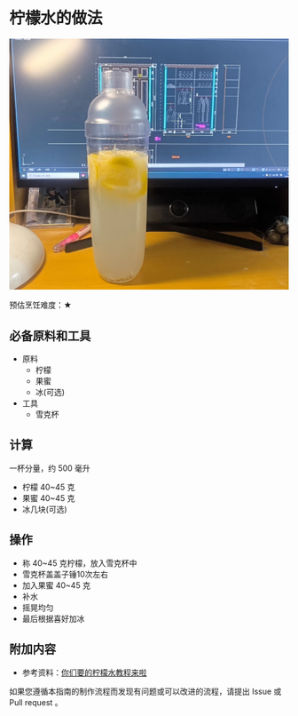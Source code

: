 # 柠檬水的做法

![柠檬水成品](./柠檬水.jpg)

预估烹饪难度：★

## 必备原料和工具

- 原料
  - 柠檬
  - 果蜜
  - 冰(可选)
- 工具
  - 雪克杯

## 计算

一杯分量，约 500 毫升

- 柠檬 40~45 克
- 果蜜 40~45 克
- 冰几块(可选)

## 操作

- 称 40~45 克柠檬，放入雪克杯中
- 雪克杯盖盖子锤10次左右
- 加入果蜜 40~45 克
- 补水
- 摇晃均匀
- 最后根据喜好加冰

## 附加内容
- 参考资料：[你们要的柠檬水教程来啦](https://v.douyin.com/TVNTcXDi46I)

如果您遵循本指南的制作流程而发现有问题或可以改进的流程，请提出 Issue 或 Pull request 。
